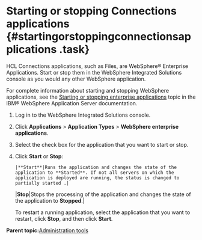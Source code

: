 # Starting or stopping Connections applications {#startingorstoppingconnectionsapplications .task}

HCL Connections applications, such as Files, are WebSphere® Enterprise Applications. Start or stop them in the WebSphere Integrated Solutions console as you would any other WebSphere application.

For complete information about starting and stopping WebSphere applications, see the [Starting or stopping enterprise applications](https://www.ibm.com/docs/was-nd/8.5.5?topic=applications-starting-stopping-enterprise) topic in the IBM® WebSphere Application Server documentation.

1.  Log in to the WebSphere Integrated Solutions console.

2.  Click **Applications** \> **Application Types** \> **WebSphere enterprise applications**.

3.  Select the check box for the application that you want to start or stop.

4.  Click **Start** or **Stop**:

        |**Start**|Runs the application and changes the state of the application to **Started**. If not all servers on which the application is deployed are running, the status is changed to partially started .|
    |**Stop**|Stops the processing of the application and changes the state of the application to **Stopped**.|

    To restart a running application, select the application that you want to restart, click **Stop**, and then click **Start**.


**Parent topic:**[Administration tools](../admin/c_admin_common_tools.md)

